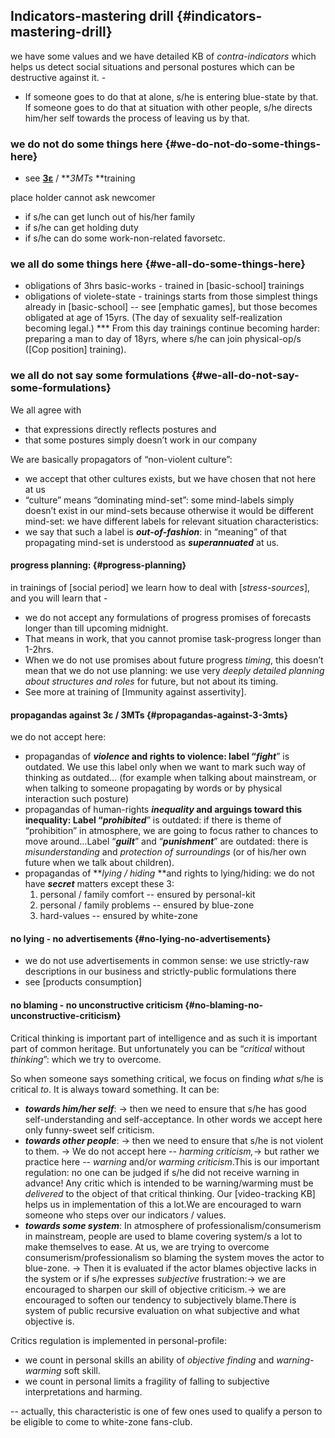 ## Indicators-mastering drill {#indicators-mastering-drill}

we have some values and we have detailed KB of _contra-indicators_ which helps us detect social situations and personal postures which can be destructive against it. -

- If someone goes to do that at alone, s/he is entering blue-state by that. If someone goes to do that at situation with other people, s/he directs him/her self towards the process of leaving us by that.

### we do not do some things here {#we-do-not-do-some-things-here}

*   see **[3ε](https://altair.gitbooks.io/intro/content/3/index.html)** / **_3MTs_ **training

place holder cannot ask newcomer

*   if s/he can get lunch out of his/her family
*   if s/he can get holding duty
*   if s/he can do some work-non-related favorsetc.

### we all do some things here {#we-all-do-some-things-here}

*   obligations of 3hrs basic-works - trained in [basic-school] trainings
*   obligations of violete-state - trainings starts from those simplest things already in [basic-school] -- see [emphatic games], but those becomes obligated at age of 15yrs. (The day of sexuality self-realization becoming legal.) *** From this day trainings continue becoming harder: preparing a man to day of 18yrs, where s/he can join physical-op/s ([Cop position] training).

### we all do not say some formulations {#we-all-do-not-say-some-formulations}

We all agree with

*   that expressions directly reflects postures and
*   that some postures simply doesn’t work in our company

We are basically propagators of “non-violent culture”:

*   we accept that other cultures exists, but we have chosen that not here at us
*   “culture” means “dominating mind-set”: some mind-labels simply doesn’t exist in our mind-sets because otherwise it would be different mind-set: we have different labels for relevant situation characteristics:
*   we say that such a label is **_out-of-fashion_**: in “meaning” of that propagating mind-set is understood as **_superannuated_** at us.

#### progress planning: {#progress-planning}

in trainings of [social period] we learn how to deal with [_stress-sources_], and you will learn that -

*   we do not accept any formulations of progress promises of forecasts longer than till upcoming midnight.
*   That means in work, that you cannot promise task-progress longer than 1-2hrs.
*   When we do not use promises about future progress _timing_, this doesn’t mean that we do not use planning: we use very _deeply detailed planning about structures and roles_ for future, but not about its timing.
*   See more at training of [Immunity against assertivity].

#### propagandas against 3ε / 3MTs {#propagandas-against-3-3mts}

we do not accept here:

*   propagandas of **_violence_ **and rights to violence: label “**_fight_**” is outdated. We use this label only when we want to mark such way of thinking as outdated… (for example when talking about mainstream, or when talking to someone propagating by words or by physical interaction such posture)
*   propagandas of human-rights **_inequality_ **and arguings toward this inequality: Label “**_prohibited_**” is outdated: if there is theme of “prohibition” in atmosphere, we are going to focus rather to chances to move around…Label “**_guilt_**” and “**_punishment_**” are outdated: there is _misunderstanding_ and _protection of surroundings_ (or of his/her own future when we talk about children).
*   propagandas of **_lying / hiding_ **and rights to lying/hiding: we do not have **_secret_** matters except these 3:
    1.  personal / family comfort -- ensured by personal-kit
    2.  personal / family problems -- ensured by blue-zone
    3.  hard-values -- ensured by white-zone

#### no lying - no advertisements {#no-lying-no-advertisements}

*   we do not use advertisements in common sense: we use strictly-raw descriptions in our business and strictly-public formulations there
*   see [products consumption]

#### no blaming - no unconstructive criticism {#no-blaming-no-unconstructive-criticism}

Critical thinking is important part of intelligence and as such it is important part of common heritage. But unfortunately you can be “_critical_ without _thinking_”: which we try to overcome.

So when someone says something critical, we focus on finding _what_ s/he is critical _to_. It is always toward something. It can be:

*   **_towards him/her self_**: → then we need to ensure that s/he has good self-understanding and self-acceptance. In other words we accept here only funny-sweet self criticism.
*   **_towards other people_**: → then we need to ensure that s/he is not violent to them. → We do not accept here -- _harming criticism,_→ but rather we practice here -- _warning_ and/or _warming criticism_.This is our important regulation: no one can be judged if s/he did not receive warning in advance! Any critic which is intended to be warning/warming must be _delivered_ to the object of that critical thinking. Our [video-tracking KB] helps us in implementation of this a lot.We are encouraged to warn someone who steps over our indicators / values.
*   **_towards some system_**: In atmosphere of professionalism/consumerism in mainstream, people are used to blame covering system/s a lot to make themselves to ease. At us, we are trying to overcome consumerism/professionalism so blaming the system moves the actor to blue-zone. → Then it is evaluated if the actor blames objective lacks in the system or if s/he expresses _subjective_ frustration:→ we are encouraged to sharpen our skill of objective criticism.→ we are encouraged to soften our tendency to subjectively blame.There is system of public recursive evaluation on what subjective and what objective is.

Critics regulation is implemented in personal-profile:

*   we count in personal skills an ability of _objective finding_ and _warning-warming_ soft skill.
*   we count in personal limits a fragility of falling to subjective interpretations and harming.

-- actually, this characteristic is one of few ones used to qualify a person to be eligible to come to white-zone fans-club.